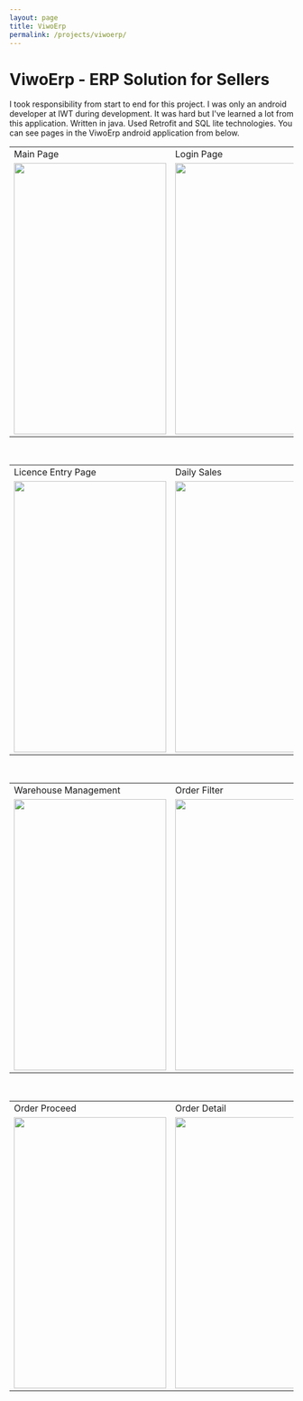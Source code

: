 ```yaml
---
layout: page
title: ViwoErp
permalink: /projects/viwoerp/
---
```


# ViwoErp - ERP Solution for Sellers

I took responsibility from start to end for this project. I was only an android developer at IWT during development. It was hard but I've learned a lot from this application. Written in java. Used Retrofit and SQL lite technologies. You can see pages in the ViwoErp android application from below.     

<table>
  <tr>
    <td>Main Page</td>
     <td>Login Page</td>
     <td>Navigation Menu</td>
  </tr>
  <tr>
    <td><img src="../img/e-main.png" width=270 height=480></td>
    <td><img src="../About/img/e-login.png" width=270 height=480></td>
    <td><img src="../About/img/e-navigation.png" width=270 height=480></td>
  </tr>
 </table>
<br />
 <table>
  <tr>
    <td>Licence Entry Page</td>
     <td>Daily Sales</td>
     <td>Daily a Single Sale Detail</td>
  </tr>
  <tr>
    <td><img src="../About/img/e-lisans.png" width=270 height=480></td>
    <td><img src="../About/img/e-dailysales.png" width=270 height=480></td>
    <td><img src="../About/img/e-dailysalesdetail.png" width=270 height=480><td>
  </tr>
 </table>
<br />
 <table>
  <tr>
    <td>Warehouse Management</td>
     <td>Order Filter</td>
     <td>Order Overview</td>
  </tr>
  <tr>
    <td><img src="../About/img/e-dc.png" width=270 height=480></td>
    <td><img src="../About/img/e-dcfiltre.png" width=270 height=480></td>
    <td><img src="../About/img/e-depocikisliste.png" width=270 height=480></td>

  </tr>
 </table>
<br />
  <table>
  <tr>
    <td>Order Proceed</td>
     <td>Order Detail</td>
     <td>Scan & Start Shipment Page</td>
  </tr>
  <tr>
    <td><img src="../About/img/e-dclisteayrıntı.png" width=270 height=480></td>
    <td><img src="../About/img/e-dcs.png" width=270 height=480></td>
    <td><img src="../About/img/e-barkodscan.png" width=270 height=480></td>
  </tr>
 </table>

